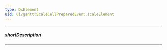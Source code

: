 ```yaml
---
type: DxElement
uid: ui/gantt:ScaleCellPreparedEvent.scaleElement
---
```

---
##### shortDescription
<!-- Description goes here -->

---
<!-- Description goes here -->